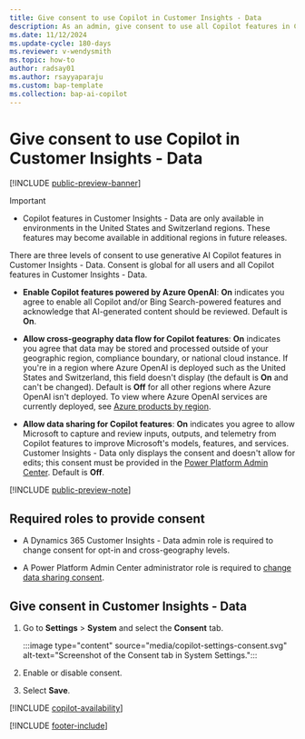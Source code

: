 ```yaml
---
title: Give consent to use Copilot in Customer Insights - Data
description: As an admin, give consent to use all Copilot features in Customer Insights - Data
ms.date: 11/12/2024
ms.update-cycle: 180-days
ms.reviewer: v-wendysmith
ms.topic: how-to
author: radsay01
ms.author: rsayyaparaju 
ms.custom: bap-template
ms.collection: bap-ai-copilot 
---
```


# Give consent to use Copilot in Customer Insights - Data

[!INCLUDE [public-preview-banner](includes/public-preview-banner.md)]

> [!IMPORTANT]
> - Copilot features in Customer Insights - Data are only available in environments in the United States and Switzerland regions. These features may become available in additional regions in future releases.

There are three levels of consent to use generative AI Copilot features in Customer Insights - Data. Consent is global for all users and all Copilot features in Customer Insights - Data.

- **Enable Copilot features powered by Azure OpenAI**: **On** indicates you agree to enable all Copilot and/or Bing Search-powered features and acknowledge that AI-generated content should be reviewed. Default is **On**.

- **Allow cross-geography data flow for Copilot features**: **On** indicates you agree that data may be stored and processed outside of your geographic region, compliance boundary, or national cloud instance. If you're in a region where Azure OpenAI is deployed such as the United States and Switzerland, this field doesn't display (the default is **On** and can't be changed). Default is **Off** for all other regions where Azure OpenAI isn't deployed. To view where Azure OpenAI services are currently deployed, see [Azure products by region](https://azure.microsoft.com/explore/global-infrastructure/products-by-region/?products=cognitive-services&regions=all).

- **Allow data sharing for Copilot features**: **On** indicates you agree to allow Microsoft to capture and review inputs, outputs, and telemetry from Copilot features to improve Microsoft's models, features, and services. Customer Insights - Data only displays the consent and doesn't allow for edits; this consent must be provided in the [Power Platform Admin Center](https://admin.powerplatform.microsoft.com/). Default is **Off**.

[!INCLUDE [public-preview-note](includes/public-preview-note.md)]

## Required roles to provide consent

- A Dynamics 365 Customer Insights - Data admin role is required to change consent for opt-in and cross-geography levels.

- A Power Platform Admin Center administrator role is required to [change data sharing consent](/power-platform/faqs-copilot-data-sharing).

## Give consent in Customer Insights - Data

1. Go to **Settings** > **System** and select the **Consent** tab.

   :::image type="content" source="media/copilot-settings-consent.svg" alt-text="Screenshot of the Consent tab in System Settings.":::

1. Enable or disable consent.

1. Select **Save**.

[!INCLUDE [copilot-availability](includes/copilot-availability.md)]

[!INCLUDE [footer-include](includes/footer-banner.md)]

